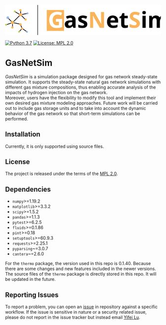 ![](docs/GasNetSim_Logo.svg)

[//]: # ([![PyPI]&#40;https://badge.fury.io/py/GasNetSim.svg&#41;]&#40;https://badge.fury.io/py/GasNetSim&#41;)
[![Python 3.7](https://img.shields.io/badge/python-3.7-blue.svg)](https://www.python.org/downloads/release/python-370/)
[![License: MPL 2.0](https://img.shields.io/badge/License-MPL%202.0-brightgreen.svg)](https://opensource.org/licenses/MPL-2.0)

# **GasNetSim**

*GasNetSim* is a simulation package designed for gas network steady-state simulation. 
It supports the steady-state natural gas network simulations with different gas mixture
compositions, thus enabling accurate analysis of the impacts of hydrogen injection on the gas network.  
Moreover, users have the flexibility to modify this tool and implement their own desired
gas mixture modeling approaches.
Future work will be carried out to include gas storage units and to take into account 
the dynamic behavior of the gas network so that short-term simulations can be performed.

## Installation
Currently, it is only supported using source files.

## License

The project is released under the terms of the [MPL 2.0](https://mozilla.org/MPL/2.0/).

## Dependencies
- ``numpy``>=1.19.2
- ``matplotlib``>=3.3.2
- ``scipy``>=1.5.2
- ``pandas``>=1.1.3
- ``pytest``>=6.2.5
- ``fluids``>=0.1.86
- ``pint``>=0.18
- ``setuptools``>=60.9.3
- ``requests``>=2.25.1
- ``pyparsing``~=3.0.7
- ``cantera``~=2.6.0

For the ``thermo`` package, the version used in this repo is 0.1.40. Because there are some changes 
and new features included in the newer versions. The source files of the `thermo` package is directly
stored in this repo. It will be updated in the future.

[//]: # (## Discussion)

[//]: # ()
[//]: # (You can connect with the community in a variety of ways...)

[//]: # ()
[//]: # (- [Mailing list]&#40;https://lists.lfenergy.org/g/xxxx-discussion&#41;)

[//]: # (- [#{{**PROJECT-NAME**}} channel on LF Energy Slack]&#40;https://slack.lfenergy.org&#41;)

[//]: # (- Other communication channels, e.g. Discord, Slack, Skype, Mattermost, FZJ Rocket Chat, ...)

[//]: # (## Contributing)

[//]: # ()
[//]: # (_**TODO** Provide contributing guidelines here or point to a_)

[//]: # (_[CONTRIBUTING.md]&#40;CONTRIBUTING.md&#41; file if the contributing guidelines require_)

[//]: # (_more than just a few lines._)

## Reporting Issues

To report a problem, you can open an 
[issue](https://jugit.fz-juelich.de/iek-10/public/simulation/gasnetsim/-/issues)
in repository against a specific workflow. If the issue is sensitive in nature or
a security related issue, please do not report in the issue tracker but instead
email [Yifei Lu](yi.lu@fz-juelich.de).
